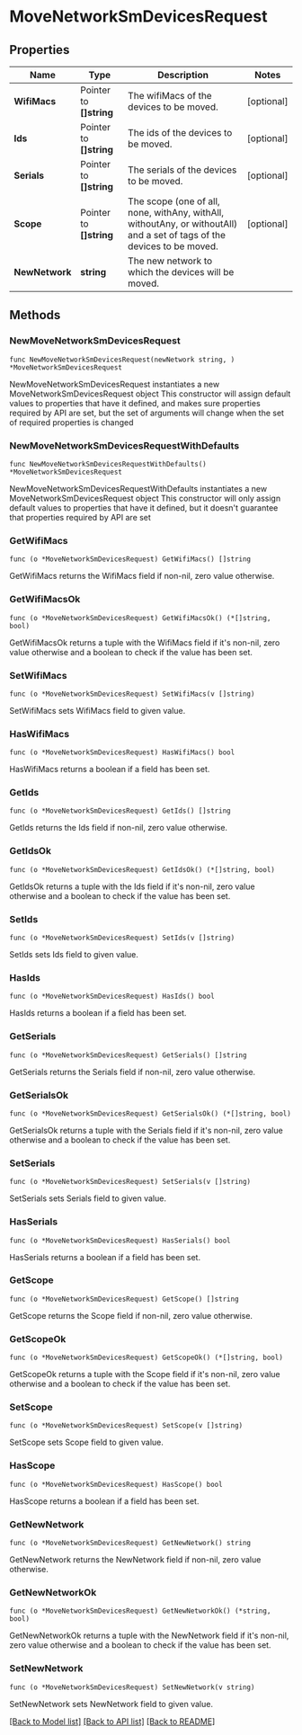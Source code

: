 # MoveNetworkSmDevicesRequest

## Properties

Name | Type | Description | Notes
------------ | ------------- | ------------- | -------------
**WifiMacs** | Pointer to **[]string** | The wifiMacs of the devices to be moved. | [optional] 
**Ids** | Pointer to **[]string** | The ids of the devices to be moved. | [optional] 
**Serials** | Pointer to **[]string** | The serials of the devices to be moved. | [optional] 
**Scope** | Pointer to **[]string** | The scope (one of all, none, withAny, withAll, withoutAny, or withoutAll) and a set of tags of the devices to be moved. | [optional] 
**NewNetwork** | **string** | The new network to which the devices will be moved. | 

## Methods

### NewMoveNetworkSmDevicesRequest

`func NewMoveNetworkSmDevicesRequest(newNetwork string, ) *MoveNetworkSmDevicesRequest`

NewMoveNetworkSmDevicesRequest instantiates a new MoveNetworkSmDevicesRequest object
This constructor will assign default values to properties that have it defined,
and makes sure properties required by API are set, but the set of arguments
will change when the set of required properties is changed

### NewMoveNetworkSmDevicesRequestWithDefaults

`func NewMoveNetworkSmDevicesRequestWithDefaults() *MoveNetworkSmDevicesRequest`

NewMoveNetworkSmDevicesRequestWithDefaults instantiates a new MoveNetworkSmDevicesRequest object
This constructor will only assign default values to properties that have it defined,
but it doesn't guarantee that properties required by API are set

### GetWifiMacs

`func (o *MoveNetworkSmDevicesRequest) GetWifiMacs() []string`

GetWifiMacs returns the WifiMacs field if non-nil, zero value otherwise.

### GetWifiMacsOk

`func (o *MoveNetworkSmDevicesRequest) GetWifiMacsOk() (*[]string, bool)`

GetWifiMacsOk returns a tuple with the WifiMacs field if it's non-nil, zero value otherwise
and a boolean to check if the value has been set.

### SetWifiMacs

`func (o *MoveNetworkSmDevicesRequest) SetWifiMacs(v []string)`

SetWifiMacs sets WifiMacs field to given value.

### HasWifiMacs

`func (o *MoveNetworkSmDevicesRequest) HasWifiMacs() bool`

HasWifiMacs returns a boolean if a field has been set.

### GetIds

`func (o *MoveNetworkSmDevicesRequest) GetIds() []string`

GetIds returns the Ids field if non-nil, zero value otherwise.

### GetIdsOk

`func (o *MoveNetworkSmDevicesRequest) GetIdsOk() (*[]string, bool)`

GetIdsOk returns a tuple with the Ids field if it's non-nil, zero value otherwise
and a boolean to check if the value has been set.

### SetIds

`func (o *MoveNetworkSmDevicesRequest) SetIds(v []string)`

SetIds sets Ids field to given value.

### HasIds

`func (o *MoveNetworkSmDevicesRequest) HasIds() bool`

HasIds returns a boolean if a field has been set.

### GetSerials

`func (o *MoveNetworkSmDevicesRequest) GetSerials() []string`

GetSerials returns the Serials field if non-nil, zero value otherwise.

### GetSerialsOk

`func (o *MoveNetworkSmDevicesRequest) GetSerialsOk() (*[]string, bool)`

GetSerialsOk returns a tuple with the Serials field if it's non-nil, zero value otherwise
and a boolean to check if the value has been set.

### SetSerials

`func (o *MoveNetworkSmDevicesRequest) SetSerials(v []string)`

SetSerials sets Serials field to given value.

### HasSerials

`func (o *MoveNetworkSmDevicesRequest) HasSerials() bool`

HasSerials returns a boolean if a field has been set.

### GetScope

`func (o *MoveNetworkSmDevicesRequest) GetScope() []string`

GetScope returns the Scope field if non-nil, zero value otherwise.

### GetScopeOk

`func (o *MoveNetworkSmDevicesRequest) GetScopeOk() (*[]string, bool)`

GetScopeOk returns a tuple with the Scope field if it's non-nil, zero value otherwise
and a boolean to check if the value has been set.

### SetScope

`func (o *MoveNetworkSmDevicesRequest) SetScope(v []string)`

SetScope sets Scope field to given value.

### HasScope

`func (o *MoveNetworkSmDevicesRequest) HasScope() bool`

HasScope returns a boolean if a field has been set.

### GetNewNetwork

`func (o *MoveNetworkSmDevicesRequest) GetNewNetwork() string`

GetNewNetwork returns the NewNetwork field if non-nil, zero value otherwise.

### GetNewNetworkOk

`func (o *MoveNetworkSmDevicesRequest) GetNewNetworkOk() (*string, bool)`

GetNewNetworkOk returns a tuple with the NewNetwork field if it's non-nil, zero value otherwise
and a boolean to check if the value has been set.

### SetNewNetwork

`func (o *MoveNetworkSmDevicesRequest) SetNewNetwork(v string)`

SetNewNetwork sets NewNetwork field to given value.



[[Back to Model list]](../README.md#documentation-for-models) [[Back to API list]](../README.md#documentation-for-api-endpoints) [[Back to README]](../README.md)


